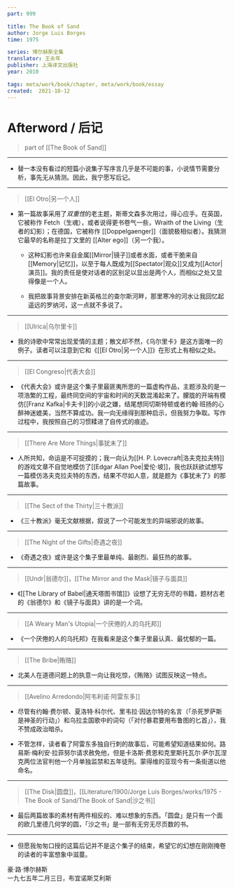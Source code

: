 ```yaml
---
part: 999

title: The Book of Sand
author: Jorge Luis Borges
time: 1975

series: 博尔赫斯全集
translator: 王永年
publisher: 上海译文出版社
year: 2010

tags: meta/work/book/chapter, meta/work/book/essay
created:  2021-10-12
---
```


# Afterword / 后记
> part of [[The Book of Sand]]

---

- <p>替一本没有看过的短篇小说集子写序言几乎是不可能的事，小说情节需要分析，事先无从猜测。因此，我宁愿写后记。</p>

---

> [[El Otro|另一个人]]

- 第一篇故事采用了*双重性*的老主题，斯蒂文森多次用过，得心应手。在英国，它被称作 Fetch（生魂），或者说得更书卷气一些，Wraith of the Living（生者的幻影）；在德国，它被称作 [[Doppelgaenger]]（面貌极相似者）。我猜测它最早的名称是拉丁文里的 [[Alter ego]]（另一个我）。

	- 这种幻影也许来自金属[[Mirror|镜子]]或者水面，或者干脆来自[[Memory|记忆]]，以至于每人既成为[[Spectator|观众]]又成为[[Actor|演员]]。我的责任是使对话者的区别足以显出是两个人，而相似之处又显得像是一个人。

	- 我把故事背景安排在新英格兰的查尔斯河畔，那里寒冷的河水让我回忆起遥远的罗纳河，这一点就不多说了。

---

> [[Ulrica|乌尔里卡]]

- 我的诗歌中常常出现爱情的主题；散文却不然，《乌尔里卡》是这方面唯一的例子。读者可以注意到它和《[[El Otro|另一个人]]》在形式上有相似之处。

---

> [[El Congreso|代表大会]]

- 《代表大会》或许是这个集子里最匪夷所思的一篇虚构作品，主题涉及的是一项浩繁的工程，最终同空间的宇宙和时间的天数混淆起来了。朦胧的开端有模仿[[Franz Kafka|卡夫卡]]的小说之嫌，结尾想同切斯特顿或者约翰·班扬的心醉神迷媲美，当然不算成功。我一向无缘得到那种启示，但我努力争取。写作过程中，我按照自己的习惯糅进了自传式的痕迹。

---

> [[There Are More Things|事犹未了]]

- 人所共知，命运是不可捉摸的；我一向认为[[H. P. Lovecraft|洛夫克拉夫特]]的游戏文章不自觉地模仿了[[Edgar Allan Poe|爱伦·坡]]，我也跃跃欲试想写一篇模仿洛夫克拉夫特的东西，结果不尽如人意，就是题为《事犹未了》的那篇故事。

---

> [[The Sect of the Thirty|三十教派]]

- 《三十教派》毫无文献根据，叙说了一个可能发生的异端邪说的故事。

---

> [[The Night of the Gifts|奇遇之夜]]

- 《奇遇之夜》或许是这个集子里最单纯、最剧烈、最狂热的故事。

---

> [[Undr|翁德尔]]，[[The Mirror and the Mask|镜子与面具]]

- 《[[The Library of Babel|通天塔图书馆]]》设想了无穷无尽的书籍，题材古老的《翁德尔》和《镜子与面具》讲的是一个词。

---

> [[A Weary Man's Utopia|一个厌倦的人的乌托邦]]

- 《一个厌倦的人的乌托邦》在我看来是这个集子里最认真、最忧郁的一篇。

---

> [[The Bribe|贿赂]]

- 北美人在道德问题上的执意一向让我吃惊，《贿赂》试图反映这一特点。

---

> [[Avelino Arredondo|阿韦利诺·阿雷东多]]

- 尽管有约翰·费尔顿、夏洛特·科尔代、里韦拉·因达尔特的名言（「杀死罗萨斯是神圣的行动」）和乌拉圭国歌中的词句（「对付暴君要用布鲁图的匕首」），我不赞成政治暗杀。

- 不管怎样，读者看了阿雷东多独自行刺的故事后，可能希望知道结果如何。路易斯·梅利安·拉菲努尔请求赦免他，但是卡洛斯·费恩和克里斯托瓦尔·萨尔瓦涅克两位法官判他一个月单独监禁和五年徒刑。蒙得维的亚现今有一条街道以他命名。

---

> [[The Disk|圆盘]]，[[Literature/1900/Jorge Luis Borges/works/1975 - The Book of Sand/The Book of Sand|沙之书]]

- 最后两篇故事的素材有两件相反的、难以想象的东西。「圆盘」是只有一个面的欧几里德几何学的圆，「沙之书」是一部有无穷无尽页数的书。

---

- 但愿我匆匆口授的这篇后记并不是这个集子的结束，希望它的幻想在刚刚掩卷的读者的丰富想象中滋蔓。

<p class="close">
	豪·路·博尔赫斯<br>
	一九七五年二月三日，布宜诺斯艾利斯
</p>
